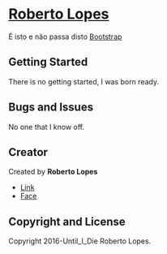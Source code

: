 # [Roberto Lopes](http://roberto)

É isto e não passa disto [Bootstrap](http://getbootstrap.com/)

## Getting Started

There is no getting started, I was born ready.

## Bugs and Issues

No one that I know off.


## Creator

Created by **Roberto Lopes**

* [Link](https://www.linkedin.com/in/robert0)
* [Face](https://www.facebook.com/potzy90)

## Copyright and License

Copyright 2016-Until_I_Die Roberto Lopes.